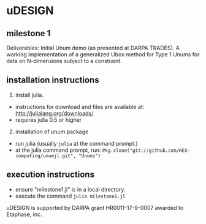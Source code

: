 # uDESIGN

## milestone 1

Deliverables:  Initial Unum demo (as presented at DARPA TRADES). A working
implementation of a generalized Ubox method for Type 1 Unums for data on
N-dimensions subject to a constraint.

## installation instructions

1. install julia.
  * instructions for download and files are available at: http://julialang.org/downloads/
  * requires julia 0.5 or higher
2. installation of unum package
  * run julia (usually `julia` at the command prompt.)
  * at the julia command prompt, run: `Pkg.clone("git://github.com/REX-computing/unumjl.git", "Unums")`

## execution instructions

* ensure "milestone1.jl" is in a local directory.
* execute the command `julia milestone1.jl`

uDESIGN is supported by
DARPA grant HR0011-17-9-0007 awarded to Etaphase, inc.
